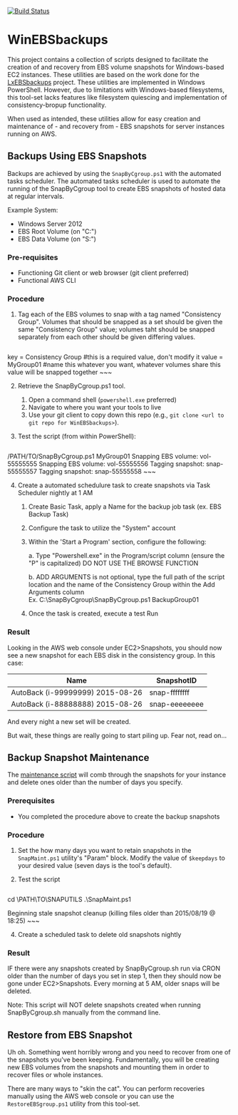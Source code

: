 [![Build Status](https://travis-ci.org/plus3it/WinEBSbackups.svg)](https://travis-ci.org/plus3it/WinEBSbackups)

# WinEBSbackups
This project contains a collection of scripts designed to facilitate the creation of and recovery from EBS volume snapshots for Windows-based EC2 instances. These utilities are based on the work done for the [LxEBSbackups](https://github.com/ferricoxide/LxEBSbackups) project. These utilities are implemented in Windows PowerShell. However, due to limitations with Windows-based filesystems, this tool-set lacks features like filesystem quiescing and implementation of consistency-bropup functionality.

When used as intended, these utilities allow for easy creation and maintenance of  - and recovery from - EBS snapshots for server instances running on AWS.  

## Backups Using EBS Snapshots
Backups are achieved by using the `SnapByCgroup.ps1` with the automated tasks scheduler. The automated tasks scheduler is used to automate the running of the SnapByCgroup tool to create EBS snapshots of hosted data at regular intervals.

Example System: 
* Windows Server 2012
* EBS Root Volume (on "C:\")
* EBS Data Volume (on "S:\")

### Pre-requisites
* Functioning Git client or web browser (git client preferred)
* Functional AWS CLI

### Procedure
1. Tag each of the EBS volumes to snap with a tag named "Consistency Group". Volumes that should be snapped as a set should be given the same "Consistency Group" value; volumes taht should be snapped separately from each other should be given differing values. 

    ~~~
key   =   Consistency Group #this is a required value, don't modify it
value =   MyGroup01 #name this whatever you want, whatever volumes share this value will be snapped together
    ~~~

2. Retrieve the SnapByCgroup.ps1 tool. 

    1. Open a command shell (`powershell.exe` preferred)
    2. Navigate to where you want your tools to live
    3. Use your git client to copy down this repo (e.g., `git clone <url to git repo for WinEBSbackups>`).

3. Test the script (from within PowerShell):

    ~~~
/PATH/TO/SnapByCgroup.ps1 MyGroup01
Snapping EBS volume: vol-55555555
Snapping EBS volume: vol-55555556
Tagging snapshot: snap-55555557
Tagging snapshot: snap-55555558
    ~~~

4. Create a automated schedulure task to create snapshots via Task Scheduler nightly at 1 AM

    1. Create Basic Task, apply a Name for the backup job task (ex. EBS Backup Task)
    2. Configure the task to utilize the "System" account
    3. Within the 'Start a Program' section, configure the following:
    
        a. Type "Powershell.exe" in the Program/script column (ensure the "P" is capitalized) DO NOT USE THE BROWSE FUNCTION
        
        b. ADD ARGUMENTS is not optional, type the full path of the script location and the name of the Consistency Group                within the Add Arguments column  
           Ex. C:\SnapByCgroup\SnapByCgroup.ps1 BackupGroup01
           
    4. Once the task is created, execute a test Run
        

### Result
Looking in the AWS web console under EC2>Snapshots, you should now see a new snapshot for each EBS disk in the consistency group.  In this case:

Name | SnapshotID
---- | ----------
AutoBack (i-99999999) 2015-08-26 | snap-ffffffff
AutoBack (i-88888888) 2015-08-26 | snap-eeeeeeee

And every night a new set will be created.

But wait, these things are really going to start piling up.  Fear not, read on...

## Backup Snapshot Maintenance

The [maintenance script](README_SnapMaint.md) will comb through the snapshots for your instance and delete ones older than the number of days you specify.


### Prerequisites
* You completed the procedure above to create the backup snapshots

### Procedure

1. Set the how many days you want to retain snapshots in the `SnapMaint.ps1` utility's "Param" block. Modify the value of `$keepdays` to your desired value (seven days is the tool's default). 

2. Test the script

    ~~~
cd \PATH\TO\SNAPUTILS
.\SnapMaint.ps1

Beginning stale snapshot cleanup (killing files older than 2015/08/19 @ 18:25)
    ~~~

4. Create a scheduled task to delete old snapshots nightly 


### Result
IF there were any snapshots created by SnapByCgroup.sh run via CRON older than the number of days you set in step 1, then they should now be gone under EC2>Snapshots.  Every morning at 5 AM, older snaps will be deleted.

Note: This script will NOT delete snapshots created when running SnapByCgroup.sh manually from the command line.

## Restore from EBS Snapshot

Uh oh.  Something went horribly wrong and you need to recover from one of the snapshots you've been keeping.  Fundamentally, you will be creating new EBS volumes from the snapshots and mounting them in order to recover files or whole instances.  

There are many ways to "skin the cat".  You can perform recoveries manually using the AWS web console or you can use the `RestoreEBSgroup.ps1` utility from this tool-set.
